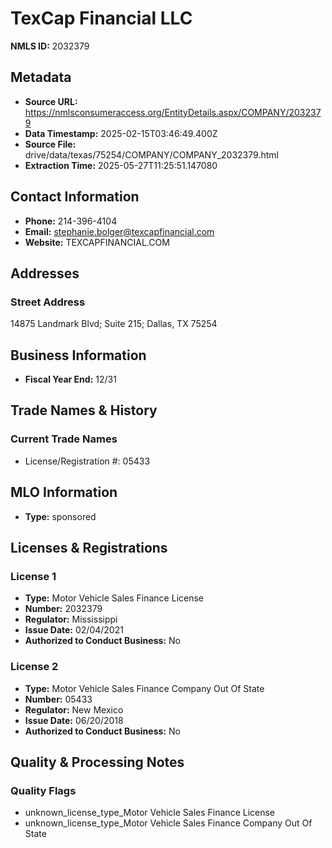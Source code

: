 # TexCap Financial LLC

**NMLS ID:** 2032379

## Metadata
- **Source URL:** https://nmlsconsumeraccess.org/EntityDetails.aspx/COMPANY/2032379
- **Data Timestamp:** 2025-02-15T03:46:49.400Z
- **Source File:** drive/data/texas/75254/COMPANY/COMPANY_2032379.html
- **Extraction Time:** 2025-05-27T11:25:51.147080

## Contact Information
- **Phone:** 214-396-4104
- **Email:** stephanie.bolger@texcapfinancial.com
- **Website:** TEXCAPFINANCIAL.COM

## Addresses
### Street Address
14875 Landmark Blvd; Suite 215; Dallas, TX 75254

## Business Information
- **Fiscal Year End:** 12/31

## Trade Names & History
### Current Trade Names
- License/Registration #: 05433

## MLO Information
- **Type:** sponsored

## Licenses & Registrations

### License 1
- **Type:** Motor Vehicle Sales Finance License
- **Number:** 2032379
- **Regulator:** Mississippi
- **Issue Date:** 02/04/2021
- **Authorized to Conduct Business:** No

### License 2
- **Type:** Motor Vehicle Sales Finance Company Out Of State
- **Number:** 05433
- **Regulator:** New Mexico
- **Issue Date:** 06/20/2018
- **Authorized to Conduct Business:** No

## Quality & Processing Notes
### Quality Flags
- unknown_license_type_Motor Vehicle Sales Finance License
- unknown_license_type_Motor Vehicle Sales Finance Company Out Of State
